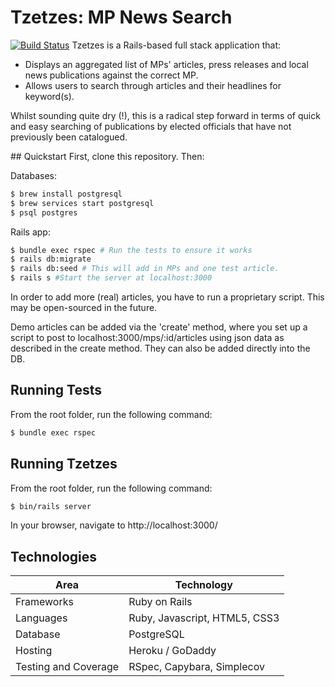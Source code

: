 # Tzetzes: MP News Search
[![Build Status](https://www.travis-ci.com/samcolson4/tzetzes-mps.svg?branch=main)](https://www.travis-ci.com/samcolson4/tzetzes-mps)
Tzetzes is a Rails-based full stack application that:
- Displays an aggregated list of MPs' articles, press releases and local news publications against the correct MP.
- Allows users to search through articles and their headlines for keyword(s).

Whilst sounding quite dry (!), this is a radical step forward in terms of quick and easy searching of publications by elected officials that have not previously been catalogued.

## Quickstart
First, clone this repository. Then:

Databases:
```bash
$ brew install postgresql
$ brew services start postgresql
$ psql postgres
```

Rails app:
```bash
$ bundle exec rspec # Run the tests to ensure it works
$ rails db:migrate
$ rails db:seed # This will add in MPs and one test article.
$ rails s #Start the server at localhost:3000
```

In order to add more (real) articles, you have to run a proprietary script. This may be open-sourced in the future.

Demo articles can be added via the 'create' method, where you set up a script to post to localhost:3000/mps/:id/articles using json data as described in the create method. They can also be added directly into the DB.

## Running Tests
From the root folder, run the following command:
```bash
$ bundle exec rspec 
```

## Running Tzetzes
From the root folder, run the following command:
```bash
$ bin/rails server
```
In your browser, navigate to http://localhost:3000/ 

## Technologies

| Area                 | Technology                 |
| -------------------- | -------------------------- |
| Frameworks           | Ruby on Rails              |
| Languages            | Ruby, Javascript, HTML5, CSS3|
| Database             | PostgreSQL                 |
| Hosting              | Heroku / GoDaddy           |
| Testing and Coverage | RSpec, Capybara, Simplecov |

